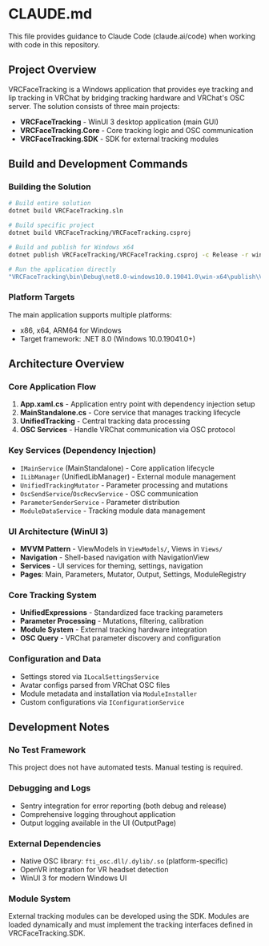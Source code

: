 # CLAUDE.md

This file provides guidance to Claude Code (claude.ai/code) when working with code in this repository.

## Project Overview

VRCFaceTracking is a Windows application that provides eye tracking and lip tracking in VRChat by bridging tracking hardware and VRChat's OSC server. The solution consists of three main projects:

- **VRCFaceTracking** - WinUI 3 desktop application (main GUI)
- **VRCFaceTracking.Core** - Core tracking logic and OSC communication
- **VRCFaceTracking.SDK** - SDK for external tracking modules

## Build and Development Commands

### Building the Solution
```bash
# Build entire solution
dotnet build VRCFaceTracking.sln

# Build specific project
dotnet build VRCFaceTracking/VRCFaceTracking.csproj

# Build and publish for Windows x64
dotnet publish VRCFaceTracking/VRCFaceTracking.csproj -c Release -r win-x64 --self-contained

# Run the application directly
"VRCFaceTracking\bin\Debug\net8.0-windows10.0.19041.0\win-x64\publish\VRCFaceTracking.exe" --no-gui
```

### Platform Targets
The main application supports multiple platforms:
- x86, x64, ARM64 for Windows
- Target framework: .NET 8.0 (Windows 10.0.19041.0+)

## Architecture Overview

### Core Application Flow
1. **App.xaml.cs** - Application entry point with dependency injection setup
2. **MainStandalone.cs** - Core service that manages tracking lifecycle
3. **UnifiedTracking** - Central tracking data processing
4. **OSC Services** - Handle VRChat communication via OSC protocol

### Key Services (Dependency Injection)
- `IMainService` (MainStandalone) - Core application lifecycle
- `ILibManager` (UnifiedLibManager) - External module management
- `UnifiedTrackingMutator` - Parameter processing and mutations
- `OscSendService`/`OscRecvService` - OSC communication
- `ParameterSenderService` - Parameter distribution
- `ModuleDataService` - Tracking module data management

### UI Architecture (WinUI 3)
- **MVVM Pattern** - ViewModels in `ViewModels/`, Views in `Views/`
- **Navigation** - Shell-based navigation with NavigationView
- **Services** - UI services for theming, settings, navigation
- **Pages**: Main, Parameters, Mutator, Output, Settings, ModuleRegistry

### Core Tracking System
- **UnifiedExpressions** - Standardized face tracking parameters
- **Parameter Processing** - Mutations, filtering, calibration
- **Module System** - External tracking hardware integration
- **OSC Query** - VRChat parameter discovery and configuration

### Configuration and Data
- Settings stored via `ILocalSettingsService`
- Avatar configs parsed from VRChat OSC files
- Module metadata and installation via `ModuleInstaller`
- Custom configurations via `IConfigurationService`

## Development Notes

### No Test Framework
This project does not have automated tests. Manual testing is required.

### Debugging and Logs
- Sentry integration for error reporting (both debug and release)
- Comprehensive logging throughout application
- Output logging available in the UI (OutputPage)

### External Dependencies
- Native OSC library: `fti_osc.dll/.dylib/.so` (platform-specific)
- OpenVR integration for VR headset detection
- WinUI 3 for modern Windows UI

### Module System
External tracking modules can be developed using the SDK. Modules are loaded dynamically and must implement the tracking interfaces defined in VRCFaceTracking.SDK.